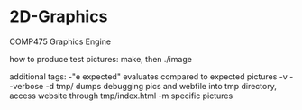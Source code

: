 # 2D-Graphics
COMP475 Graphics Engine

how to produce test pictures:
make, then 
./image 

additional tags:
-"e expected" evaluates compared to expected pictures
-v --verbose
-d tmp/ dumps debugging pics and webfile into tmp directory, access website through tmp/index.html
-m specific pictures

